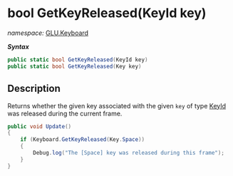 ﻿# bool GetKeyReleased(KeyId key)
*namespace:* [GLU.Keyboard](../keyboard.md)

***Syntax***
```csharp
public static bool GetKeyReleased(KeyId key)
public static bool GetKeyReleased(Key key)
```

## Description
Returns whether the given key associated with the given `key` of type [KeyId](./KeyId.md) was released during the current frame.

```csharp
public void Update()
{
    if (Keyboard.GetKeyReleased(Key.Space))
    {
        Debug.log("The [Space] key was released during this frame");
    }
}
```